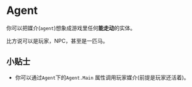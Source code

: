 # Agent

你可以把媒介\(`agent`\)想象成游戏里任何**能走动**的实体。

比方说可以是玩家，NPC，甚至是一匹马。

## 小贴士

* 你可以通过`Agent`下的`Agent.Main` 属性调用玩家媒介\(前提是玩家还活着\)。

